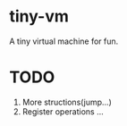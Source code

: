 # tiny-vm
A tiny virtual machine for fun.

# TODO
1. More structions(jump...)
2. Register operations
...
